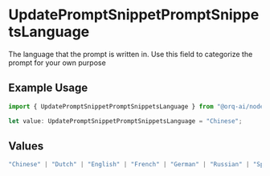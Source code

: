 # UpdatePromptSnippetPromptSnippetsLanguage

The language that the prompt is written in. Use this field to categorize the prompt for your own purpose

## Example Usage

```typescript
import { UpdatePromptSnippetPromptSnippetsLanguage } from "@orq-ai/node/models/operations";

let value: UpdatePromptSnippetPromptSnippetsLanguage = "Chinese";
```

## Values

```typescript
"Chinese" | "Dutch" | "English" | "French" | "German" | "Russian" | "Spanish"
```